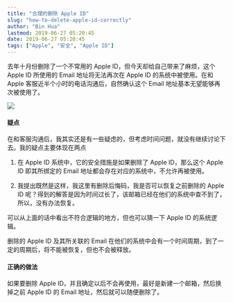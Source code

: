 ```yaml
---
title: "合理的删除 Apple ID"
slug: "how-to-delete-apple-id-correctly"
author: "Bin Hua"
lastmod: 2019-06-27 05:20:45
date: 2019-06-27 05:20:45
tags: ["Apple", "安全", "Apple ID"]
---
```


去年十月份删除了一个不常用的 Apple ID，但今天却给自己带来了麻烦，这个 Apple ID 所使用的 Email 地址将无法再次在 Apple ID 的系统中被使用。在和 Apple 客服近半个小时的电话沟通后，自然确认这个 Email 地址基本无望能够再次被使用了。

![](https://storage.tourcoder.com/tcblog/how_to_delete_appleid.png)

#### 疑点

在和客服沟通后，我其实还是有一些疑虑的，但考虑时间问题，就没有继续讨论下去。我的疑点主要体现在两点

1. 在 Apple ID 系统中，它的安全措施是如果删除了 Apple ID，那么这个 Apple ID 即其所绑定的 Email 地址都会存在对应的系统中，不允许再被使用。

2. 我提出既然是这样，我这里有删除后悔码，我是否可以恢复之前删除的 Apple ID 呢？得到的解答是因为时间过长了，该邮箱已经在他们的系统中查不到了，所以，没有办法恢复。

可以从上面的话中看出不符合逻辑的地方，但也可以猜一下 Apple ID 的系统逻辑。

删除的 Apple ID 及其所关联的 Email 在他们的系统中会有一个时间周期，到了一定的周期后，将不能被恢复，但也不会被释放。

#### 正确的做法

如果要删除 Apple ID，并且确定以后不会再使用，最好是新建一个邮箱，然后换掉之前 Apple ID 的 Email 地址，然后就可以随便删除了。